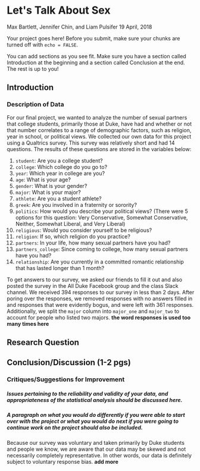 Let's Talk About Sex
================
Max Bartlett, Jennifer Chin, and Liam Pulsifer
19 April, 2018

Your project goes here! Before you submit, make sure your chunks are turned off with `echo = FALSE`.

You can add sections as you see fit. Make sure you have a section called Introduction at the beginning and a section called Conclusion at the end. The rest is up to you!

Introduction
------------

### Description of Data

For our final project, we wanted to analyze the number of sexual partners that college students, primarily those at Duke, have had and whether or not that number correlates to a range of demographic factors, such as religion, year in school, or political views. We collected our own data for this project using a Qualtrics survey. This survey was relatively short and had 14 questions. The results of these questions are stored in the variables below:

1.  `student`: Are you a college student?
2.  `college`: Which college do you go to?
3.  `year`: Which year in college are you?
4.  `age`: What is your age?
5.  `gender`: What is your gender?
6.  `major`: What is your major?
7.  `athlete`: Are you a student athlete?
8.  `greek`: Are you involved in a fraternity or sorority?
9.  `politics`: How would you describe your political views? (There were 5 options for this question: Very Conservative, Somewhat Conservative, Neither, Somewhat Liberal, and Very Liberal)
10. `religious`: Would you consider yourself to be religious?
11. `religion`: If so, which religion do you practice?
12. `partners`: In your life, how many sexual partners have you had?
13. `partners_college`: Since coming to college, how many sexual partners have you had?
14. `relationship`: Are you currently in a committed romantic relationship that has lasted longer than 1 month?

To get answers to our survey, we asked our friends to fill it out and also posted the survey in the All Duke Facebook group and the class Slack channel. We received 394 responses to our survey in less than 2 days. After poring over the responses, we removed responses with no answers filled in and responses that were evidently bogus, and were left with 361 responses. Additionally, we split the `major` column into `major_one` and `major_two` to account for people who listed two majors. **the word responses is used too many times here**

Research Question
-----------------

Conclusion/Discussion (1-2 pgs)
-------------------------------

### Critiques/Suggestions for Improvement

##### Issues pertaining to the reliability and validity of your data, and appropriateness of the statistical analysis should be discussed here.

##### A paragraph on what you would do differently if you were able to start over with the project or what you would do next if you were going to continue work on the project should also be included.

Because our survey was voluntary and taken primarily by Duke students and people we know, we are aware that our data may be skewed and not necessarily completely representative. In other words, our data is definitely subject to voluntary response bias. **add more**
